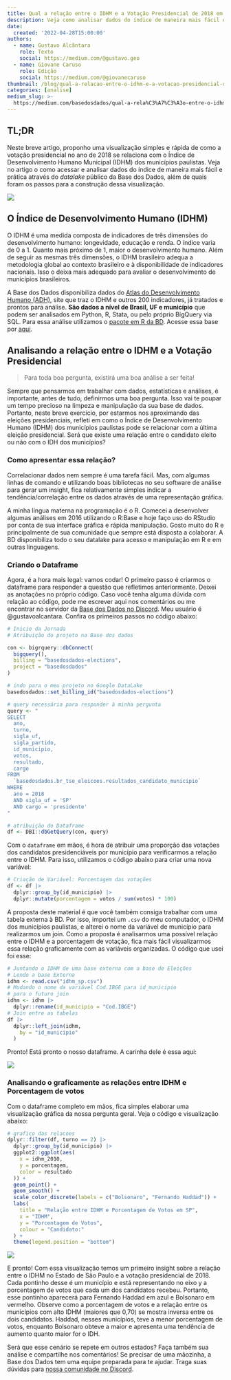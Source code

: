 ```yaml
---
title: Qual a relação entre o IDHM e a Votação Presidencial de 2018 em SP?
description: Veja como analisar dados do índice de maneira mais fácil e prática
date:
  created: '2022-04-28T15:00:00'
authors:
  - name: Gustavo Alcântara
    role: Texto
    social: https://medium.com/@gustavo.geo
  - name: Giovane Caruso
    role: Edição
    social: https://medium.com/@giovanecaruso
thumbnail: /blog/qual-a-relacao-entre-o-idhm-e-a-votacao-presidencial-de-2018-em-sp/image_0.webp
categories: [analise]
medium_slug: >-
  https://medium.com/basedosdados/qual-a-rela%C3%A7%C3%A3o-entre-o-idhm-e-a-vota%C3%A7%C3%A3o-presidencial-de-2018-em-sp-aa9f1305586f
---
```


## TL;DR

Neste breve artigo, proponho uma visualização simples e rápida de como a votação presidencial no ano de 2018 se relaciona com o Índice de Desenvolvimento Humano Municipal (IDHM) dos municípios paulistas. Veja no artigo o como acessar e analisar dados do índice de maneira mais fácil e prática através do _datalake_ público da Base dos Dados, além de quais foram os passos para a construção dessa visualização.

<Image src="/blog/qual-a-relacao-entre-o-idhm-e-a-votacao-presidencial-de-2018-em-sp/image_0.webp"/>

## O Índice de Desenvolvimento Humano (IDHM)

O IDHM é uma medida composta de indicadores de três dimensões do desenvolvimento humano: longevidade, educação e renda. O índice varia de 0 a 1. Quanto mais próximo de 1, maior o desenvolvimento humano. Além de seguir as mesmas três dimensões, o IDHM brasileiro adequa a metodologia global ao contexto brasileiro e à disponibilidade de indicadores nacionais. Isso o deixa mais adequado para avaliar o desenvolvimento de municípios brasileiros.

A Base dos Dados disponibiliza dados do [Atlas do Desenvolvimento Humano (ADH)](http://atlasbrasil.org.br/), site que traz o IDHM e outros 200 indicadores, já tratados e prontos para análise. **São dados a nível de Brasil, UF e município** que podem ser analisados em Python, R, Stata, ou pelo próprio BigQuery via SQL. Para essa análise utilizamos o [pacote em R da BD](https://github.com/basedosdados/mais/tree/master/r-package). Acesse essa base por [aqui](https://basedosdados.org/dataset/mundo-onu-adh).

## Analisando a relação entre o IDHM e a Votação Presidencial

> Para toda boa pergunta, existirá uma boa análise a ser feita!

Sempre que pensarmos em trabalhar com dados, estatísticas e análises, é importante, antes de tudo, definirmos uma boa pergunta. Isso vai te poupar um tempo precioso na limpeza e manipulação da sua base de dados. Portanto, neste breve exercício, por estarmos nos aproximando das eleições presidenciais, refleti em como o Índice de Desenvolvimento Humano (IDHM) dos municípios paulistas pode se relacionar com a última eleição presidencial. Será que existe uma relação entre o candidato eleito ou não com o IDH dos municípios?

### Como apresentar essa relação?

Correlacionar dados nem sempre é uma tarefa fácil. Mas, com algumas linhas de comando e utilizando boas bibliotecas no seu software de análise para gerar um insight, fica relativamente simples indicar a tendência/correlação entre os dados através de uma representação gráfica.

A minha língua materna na programação é o R. Comecei a desenvolver algumas análises em 2016 utilizando o R:Base e hoje faço uso do RStudio por conta de sua interface gráfica e rápida manipulação. Gosto muito do R e principalmente de sua comunidade que sempre está disposta a colaborar. A BD disponibiliza todo o seu datalake para acesso e manipulação em R e em outras linguagens.

### Criando o Dataframe

Agora, é a hora mais legal: vamos codar! O primeiro passo é criarmos o dataframe para responder a questão que refletimos anteriormente. Deixei as anotações no próprio código. Caso você tenha alguma dúvida com relação ao código, pode me escrever aqui nos comentários ou me encontrar no servidor da [Base dos Dados no Discord](https://discord.com/invite/huKWpsVYx4). Meu usuário é @gustavoalcantara. Confira os primeiros passos no código abaixo:

```r
# Inicio da Jornada
# Atribuição do projeto na Base dos dados

con <- bigrquery::dbConnect(
  bigquery(),
  billing = "basedosdados-elections",
  project = "basedosdados"
)

# indo para o meu projeto no Google DataLake
basedosdados::set_billing_id("basedosdados-elections")

# query necessária para responder à minha pergunta
query <- "
SELECT
  ano,
  turno,
  sigla_uf,
  sigla_partido,
  id_municipio,
  votos,
  resultado,
  cargo
FROM
  `basedosdados.br_tse_eleicoes.resultados_candidato_municipio`
WHERE
  ano = 2018
  AND sigla_uf = 'SP'
  AND cargo = 'presidente'
"

# atribuição do Dataframe
df <- DBI::dbGetQuery(con, query)
```

Com o `dataframe` em mãos, é hora de atribuir uma proporção das votações dos candidatos presidenciáveis por município para verificarmos a relação entre o IDHM. Para isso, utilizamos o código abaixo para criar uma nova variável:

```r
# Criação de Variável: Porcentagem das votações
df <- df |>
  dplyr::group_by(id_municipio) |>
  dplyr::mutate(porcentagem = votos / sum(votos) * 100)
```

A proposta deste material é que você também consiga trabalhar com uma tabela externa à BD. Por isso, importei um `.csv` do meu computador, o IDHM dos municípios paulistas, e alterei o nome da variável de município para realizarmos um join. Como a proposta é analisarmos uma possível relação entre o IDHM e a porcentagem de votação, fica mais fácil visualizarmos essa relação graficamente com as variáveis organizadas. O código que usei foi esse:

```r
# Juntando o IDHM de uma base externa com a base de Eleições
# Lendo a base Externa
idhm <- read.csv("idhm_sp.csv")
# Mudando o nome da variável Cod.IBGE para id_municipio
# para o futuro join
idhm <- idhm |>
  dplyr::rename(id_municipio = "Cod.IBGE")
# Join entre as tabelas
df |>
  dplyr::left_join(idhm,
    by = "id_municipio"
  )
```

Pronto! Está pronto o nosso dataframe. A carinha dele é essa aqui:

<Image src="/blog/qual-a-relacao-entre-o-idhm-e-a-votacao-presidencial-de-2018-em-sp/image_1.webp"/>

### Analisando o graficamente as relações entre IDHM e Porcentagem de votos

Com o dataframe completo em mãos, fica simples elaborar uma visualização gráfica da nossa pergunta geral. Veja o código e visualização abaixo:

```r
# grafico das relacoes
dplyr::filter(df, turno == 2) |>
  dplyr::group_by(id_municipio) |>
  ggplot2::ggplot(aes(
    x = idhm_2010,
    y = porcentagem,
    color = resultado
  )) +
  geom_point() +
  geom_smooth() +
  scale_color_discrete(labels = c("Bolsonaro", "Fernando Haddad")) +
  labs(
    title = "Relação entre IDHM e Porcentagem de Votos em SP",
    x = "IDHM",
    y = "Porcentagem de Votos",
    colour = "Candidato:"
  ) +
  theme(legend.position = "bottom")
```

<Image src="/blog/qual-a-relacao-entre-o-idhm-e-a-votacao-presidencial-de-2018-em-sp/image_0.webp"/>

E pronto! Com essa visualização temos um primeiro insight sobre a relação entre o IDHM no Estado de São Paulo e a votação presidencial de 2018. Cada pontinho desse é um município e está representando no eixo y a porcentagem de votos que cada um dos candidatos recebeu. Portanto, esse pontinho aparecerá para Fernando Haddad em azul e Bolsonaro em vermelho. Observe como a porcentagem de votos e a relação entre os municípios com alto IDHM (maiores que 0,70) se mostra inversa entre os dois candidatos. Haddad, nesses municípios, teve a menor porcentagem de votos, enquanto Bolsonaro obteve a maior e apresenta uma tendência de aumento quanto maior for o IDH.

Será que esse cenário se repete em outros estados? Faça também sua análise e compartilhe nos comentários! Se precisar de uma mãozinha, a Base dos Dados tem uma equipe preparada para te ajudar. Traga suas dúvidas para [nossa comunidade no Discord](https://discord.com/invite/huKWpsVYx4).
